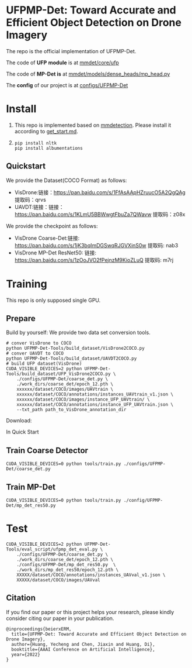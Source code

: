 # UFPMP-Det: Toward Accurate and Efficient Object Detection on Drone Imagery

The repo is the official implementation of  UFPMP-Det.

The code of **UFP** **module** is at [mmdet/core/ufp](mmdet/core/ufp)

The code of **MP-Det is** at [mmdet/models/dense_heads/mp_head.py](mmdet/models/dense_heads/mp_head.py)

The **config** of our project is at [configs/UFPMP-Det](configs/UFPMP-Det)

# Install

1. This repo is implemented based on [mmdetection](https://github.com/open-mmlab/mmdetection). Please install it according to [get_start.md](docs/en/get_started.md).
2. ```shell
   pip install nltk
   pip install albumentations
   ```
## Quickstart
We provide the Dataset(COCO Format) as follows:
- VisDrone:链接：https://pan.baidu.com/s/1FfAsAApHZruucO5A2QgQAg 提取码：qrvs
- UAVDT:链接：链接：https://pan.baidu.com/s/1KLmU5BBWwgtFbuZa7QWavw 提取码：z08x

We provide the checkpoint as follows:
- VisDrone Coarse-Det:链接: https://pan.baidu.com/s/1jK3bqImDGSwqRJGVXinS0w 提取码: nab3
- VisDrone MP-Det ResNet50: 链接: https://pan.baidu.com/s/1zOoJVO2fPejnzM9KioZLuQ 提取码: m7rj

# Training

This repo is only supposed single GPU.

## Prepare

Build by yourself: We provide two data set conversion tools.

```shell
# conver VisDrone to COCO
python UFPMP-Det-Tools/build_dataset/VisDrone2COCO.py
# conver UAVDT to COCO
python UFPMP-Det-Tools/build_dataset/UAVDT2COCO.py
# build UFP dataset(VisDrone)
CUDA_VISIBLE_DEVICES=2 python UFPMP-Det-Tools/build_dataset/UFP_VisDrone2COCO.py \
    ./configs/UFPMP-Det/coarse_det.py \
    ./work_dirs/coarse_det/epoch_12.pth \
    xxxxxx/dataset/COCO/images/UAVtrain \
    xxxxxx/dataset/COCO/annotations/instances_UAVtrain_v1.json \
    xxxxxx/dataset/COCO/images/instance_UFP_UAVtrain/ \
    xxxxxx/dataset/COCO/annotations/instance_UFP_UAVtrain.json \
    --txt_path path_to_VisDrone_annotation_dir
```

Download:

In Quick Start

## Train Coarse Detector

```shell
CUDA_VISIBLE_DEVICES=0 python tools/train.py ./configs/UFPMP-Det/coarse_det.py
```

## Train MP-Det

```shell
CUDA_VISIBLE_DEVICES=0 python tools/train.py ./config/UFPMP-Det/mp_det_res50.py
```

# Test

```shell
CUDA_VISIBLE_DEVICES=2 python UFPMP-Det-Tools/eval_script/ufpmp_det_eval.py \
    ./configs/UFPMP-Det/coarse_det.py \
    ./work_dirs/coarse_det/epoch_12.pth \
    ./configs/UFPMP-Det/mp_det_res50.py  \
    ./work_dirs/mp_det_res50/epoch_12.pth \
    XXXXX/dataset/COCO/annotations/instances_UAVval_v1.json \
    XXXXX/dataset/COCO/images/UAVval

```
## Citation

If you find our paper or this project helps your research, please kindly consider citing our paper in your publication.

```
@inproceedings{beierxERM,
  title={UFPMP-Det: Toward Accurate and Efficient Object Detection on Drone Imagery},
  author={Huang, Yecheng and Chen, Jiaxin and Huang, Di},
  booktitle={AAAI Conference on Artificial Intelligence},
  year={2022}
}
```
